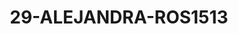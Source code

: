 ---
title: 29-ALEJANDRA-ROS1513
image: 29-ALEJANDRA-ROS1513.jpg
brand: rosa-clara
layout: vestito
---